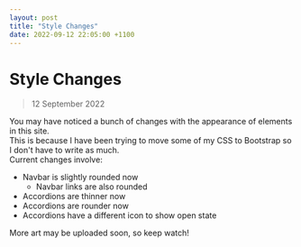 ```yaml
---
layout: post
title: "Style Changes"
date: 2022-09-12 22:05:00 +1100
---
```

# Style Changes

> 12 September 2022

You may have noticed a bunch of changes with the appearance of elements in this site.  
This is because I have been trying to move some of my CSS to Bootstrap so I don't have to write as much.  
Current changes involve:

- Navbar is slightly rounded now
  - Navbar links are also rounded
- Accordions are thinner now
- Accordions are rounder now
- Accordions have a different icon to show open state  

More art may be uploaded soon, so keep watch!

